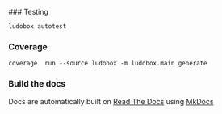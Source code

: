 ### Testing

    ludobox autotest

### Coverage

    coverage  run --source ludobox -m ludobox.main generate

### Build the docs

  Docs are automatically built on [Read The Docs](http://ludobox.readthedocs.io/en/latest/) using [MkDocs](http://www.mkdocs.org/)
